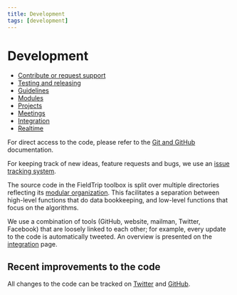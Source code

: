 ```yaml
---
title: Development
tags: [development]
---
```


# Development

- [Contribute or request support](/contribute)
- [Testing and releasing](/development/dashboard)
- [Guidelines](/development/guideline)
- [Modules](/development/module)
- [Projects](/development/project)
- [Meetings](/development/meeting)
- [Integration](/development/integration)
- [Realtime](/development/realtime)

For direct access to the code, please refer to the [Git and GitHub](/development/git) documentation.

For keeping track of new ideas, feature requests and bugs, we use an [issue tracking system](/development/issues).

The source code in the FieldTrip toolbox is split over multiple directories reflecting its [modular organization](/development/module). This facilitates a separation between high-level functions that do data bookkeeping, and low-level functions that focus on the algorithms.

We use a combination of tools (GitHub, website, mailman, Twitter, Facebook) that are loosely linked to each other; for example, every update to the code is automatically tweeted. An overview is presented on the [integration](/development/integration) page.

## Recent improvements to the code

All changes to the code can be tracked on [Twitter](http://twitter.com/fieldtriptoolbx) and [GitHub](/development/git).
